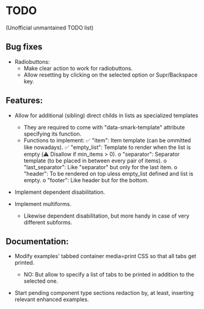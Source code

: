 # TODO

(Unofficial unmantained TODO list)


## Bug fixes

  * Radiobuttons:
    - Make clear action to work for radiobuttons.
    - Allow resetting by clicking on the selected option or Supr/Backspace key.



## Features:

  * Allow for additional (sibling) direct childs in lists as specialized templates
    - They are required to come with "data-smark-template" attribute specifying its function.
    - Functions to implement:
      ✅ "item": Item template (can be ommitted like nowadays).
      ✅ "empty_list": Template to render when the list is empty (⚠️  Disallow if min_items > 0).
      o "separator": Separator template (to be placed in between every pair of items).
      o "last_separator": Like "separator" but only for the last item.
      o "header": To be rendered on top uless empty_list defined and list is empty.
      o "footer": Like header but for the bottom.

  * Implement dependent disabilitation.

  * Implement multiforms.
    - Likewise dependent disabilitation, but more handy in case of very different subforms.

## Documentation:

  * Modify examples' tabbed container media=print CSS so that all tabs get printed.
    - NO: But allow to specify a list of tabs to be printed in addition to the selected one.

  * Start pending component type sections redaction by, at least, inserting relevant enhanced examples.
